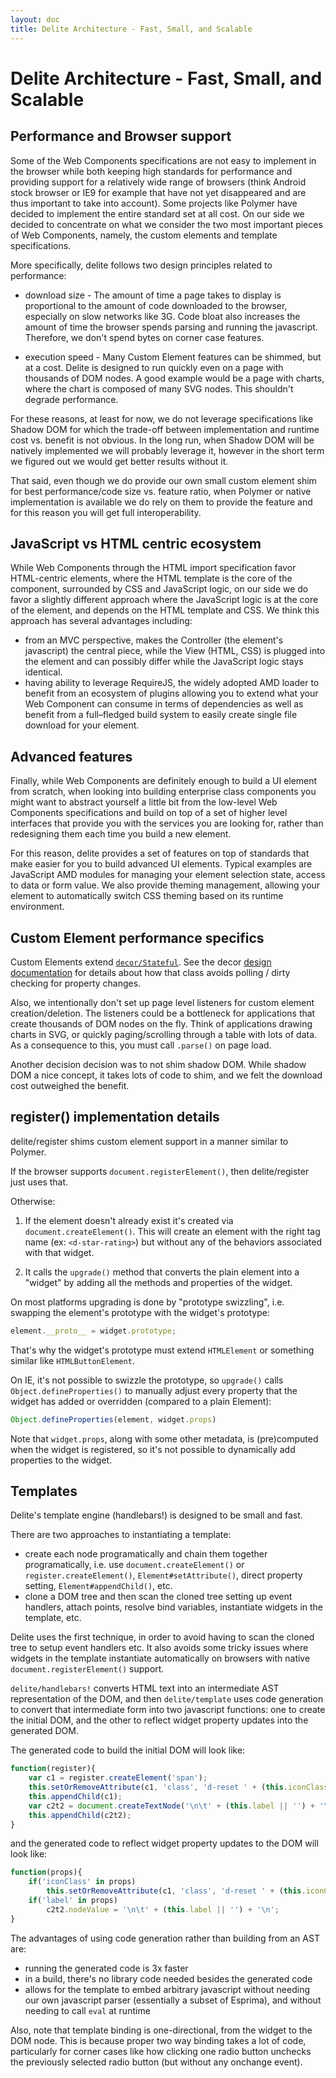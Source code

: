 ```yaml
---
layout: doc
title: Delite Architecture - Fast, Small, and Scalable
---
```


# Delite Architecture - Fast, Small, and Scalable

## Performance and Browser support

Some of the Web Components specifications are not easy to implement in the browser while both keeping high standards
for performance and providing support for a relatively wide range of browsers (think Android stock browser or IE9 for
example that have not yet disappeared and are thus important to take into account).
Some projects like Polymer have decided to implement the entire standard set at all cost.
On our side we decided to concentrate on what we consider the two most important pieces of Web Components, namely,
the custom elements and template specifications.

More specifically, delite follows two design principles related to performance:

* download size - The amount of time a page takes to display is proportional to the amount of code downloaded
  to the browser, especially on slow networks like 3G.  Code bloat also increases the amount of time the browser
  spends parsing and running the javascript.  Therefore, we don't spend bytes on corner case features.

* execution speed - Many Custom Element features can be shimmed, but at a cost.  Delite is designed to run quickly
  even on a page with thousands of DOM nodes.  A good example would be a page with charts, where the chart is composed
  of many SVG nodes.  This shouldn't degrade performance.


For these reasons, at least for now, we do not leverage specifications like Shadow DOM for which the trade-off between
implementation and runtime cost vs. benefit is not obvious.
In the long run, when Shadow DOM will be natively implemented we will probably leverage it,
however in the short term we figured out we would get better results without it.

That said, even though we do provide our own small custom element shim for best performance/code size vs. feature ratio,
when Polymer or native implementation is available we do rely on them to provide the feature and for this
reason you will get full interoperability.


## JavaScript vs HTML centric ecosystem

While Web Components through the HTML import specification favor HTML-centric elements,
where the HTML template is the core of the component, surrounded by CSS and JavaScript logic,
on our side we do favor a slightly different approach where the JavaScript logic is at the core of the element,
and depends on the HTML template and CSS. We think this approach has several advantages including:

* from an MVC perspective, makes the Controller (the element's javascript) the central piece, while the View (HTML, CSS)
  is plugged into the element and can possibly differ while the JavaScript logic stays identical.
* having ability to leverage RequireJS, the widely adopted AMD loader to benefit from an ecosystem of plugins allowing
  you to extend what your Web Component can consume in terms of dependencies as well as benefit from a full–fledged
  build system to easily create single file download for your element.

## Advanced features

Finally, while Web Components are definitely enough to build a UI element from scratch,
when looking into building enterprise class components you might want to abstract yourself a little bit from the
low-level Web Components specifications and build on top of a set of higher level interfaces that provide you with the
services you are looking for, rather than redesigning them each time you build a new element.

For this reason, delite provides a set of features on top of standards that make easier
for you to build advanced UI elements.
Typical examples are JavaScript AMD modules for managing your element selection state,
access to data or form value.
We also provide theming management, allowing your element to automatically
switch CSS theming based on its runtime environment.


## Custom Element performance specifics

Custom Elements extend [`decor/Stateful`](/decor/docs/master/Stateful.html).
See the decor [design documentation](/decor/docs/master/architecture.html) for details about how that class avoids
polling / dirty checking for property changes.

Also, we intentionally don't set up page level listeners for custom element creation/deletion.
The listeners could be a bottleneck for applications that create thousands of DOM nodes on the fly.
Think of applications drawing charts in SVG, or quickly paging/scrolling through a table with
lots of data.  As a consequence to this, you must call `.parse()` on page load.

Another decision decision was to not shim shadow DOM.  While shadow DOM a nice concept, it takes lots of code to shim,
and we felt the download cost outweighed the benefit.

## register() implementation details

delite/register shims custom element support in a manner similar to Polymer.

If the browser supports `document.registerElement()`, then delite/register just uses that.

Otherwise:

1. If the element doesn't already exist it's created via `document.createElement()`.
   This will create an element with the right tag name (ex: `<d-star-rating>`) but
   without any of the behaviors associated with that widget.

2. It calls the `upgrade()` method that converts the plain element
   into a "widget" by adding all the methods and properties of the widget.

On most platforms upgrading is done by "prototype swizzling",
i.e. swapping the element's prototype with the widget's prototype:

```js
element.__proto__ = widget.prototype;
```

That's why the widget's prototype must extend `HTMLElement` or something
similar like `HTMLButtonElement`.

On IE, it's not possible to swizzle the prototype, so `upgrade()` calls
`Object.defineProperties()` to manually adjust every property that the widget
has added or overridden (compared to a plain Element):

```js
Object.defineProperties(element, widget.props)
```

Note that `widget.props`, along with some other metadata, is (pre)computed
when the widget is registered, so it's not possible to dynamically add properties
to the widget.


## Templates

Delite's template engine (handlebars!) is designed to be small and fast.

There are two approaches to instantiating a template:

* create each node programatically and chain them together programatically, i.e. use
  `document.createElement()` or `register.createElement()`, `Element#setAttribute()`, direct property setting,
  `Element#appendChild()`, etc.
* clone a DOM tree and then scan the cloned tree setting up event handlers, attach points, resolve
  bind variables, instantiate widgets in the template, etc.

Delite uses the first technique, in order to avoid having to scan the cloned tree to setup event handlers etc.
It also avoids some tricky issues where widgets in the template instantiate automatically on  browsers with native
`document.registerElement()` support.

`delite/handlebars!` converts HTML text into an intermediate AST representation of the DOM, and
then `delite/template` uses code generation to convert that intermediate form into two javascript functions:
one to create the initial DOM, and the other to reflect widget property updates into the generated DOM.

The generated code to build the initial DOM will look like:

```js
function(register){
	var c1 = register.createElement('span');
	this.setOrRemoveAttribute(c1, 'class', 'd-reset ' + (this.iconClass || ''));
	this.appendChild(c1);
	var c2t2 = document.createTextNode('\n\t' + (this.label || '') + '\n');
	this.appendChild(c2t2);
}
```

and the generated code to reflect widget property updates to the DOM will look like:

```js
function(props){
	if('iconClass' in props)
		this.setOrRemoveAttribute(c1, 'class', 'd-reset ' + (this.iconClass || ''));
	if('label' in props)
		c2t2.nodeValue = '\n\t' + (this.label || '') + '\n';
}
```

The advantages of using code generation rather than building from an AST are:

* running the generated code is 3x faster
* in a build, there's no library code needed besides the generated code
* allows for the template to embed arbitrary javascript without needing our own javascript parser
  (essentially a subset of Esprima), and without needing to call `eval` at runtime

Also, note that template binding is one-directional, from the widget to the DOM node.
This is because proper two way binding takes a lot of code, particularly for corner cases
like how clicking one radio button unchecks the previously selected radio button (but without
any onchange event).


